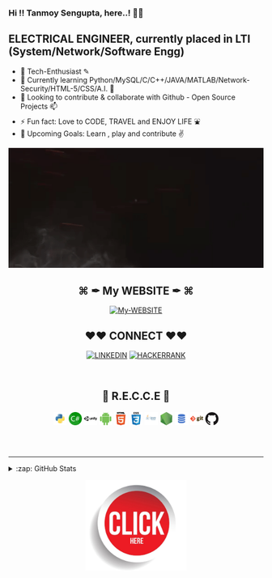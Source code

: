 ### Hi !! Tanmoy Sengupta, here..! 👋😄

## ELECTRICAL ENGINEER, currently placed in LTI (System/Network/Software Engg)



- 🔭 Tech-Enthusiast ✎
- 🌱 Currently learning Python/MySQL/C/C++/JAVA/MATLAB/Network-Security/HTML-5/CSS/A.I.  💬 
- 👯 Looking to contribute & collaborate with Github - Open Source Projects 📫
- ⚡ Fun fact: Love to CODE, TRAVEL and ENJOY LIFE ⛲
- 🥅 Upcoming Goals: Learn , play and contribute ✌


<p align="center">
 <img class="middle" src="https://github.com/TSG405/TSG405/blob/main/TSG.gif">
</p>


 
<h2 align="center">
 ⌘ ✒ My WEBSITE ✒ ⌘
</h2>


<p align="center">
<a href="https://tanmoy-sengupta.ueniweb.com/"><img class="middle" alt="My-WEBSITE" width="22px" src="https://cdn.jsdelivr.net/npm/simple-icons@3.13.0/icons/tesla.svg" /></a>
</p>




<h2 align="center">
  ❤❤ CONNECT ❤❤
</h2>


<p align="center">
  <a href="https://www.linkedin.com/in/tanmoy-sengupta-159953197/"><img class="middle" alt="LINKEDIN" width="22px" src="https://cdn.jsdelivr.net/npm/simple-icons@v3/icons/linkedin.svg" /></a>
  <a href="https://www.hackerrank.com/TSG405"><img class="middle" alt="HACKERRANK" width="22px" src="https://cdn.jsdelivr.net/npm/simple-icons@3.13.0/icons/hackerrank.svg" /></a>
</p>


<br />

<h2 align="center">
  🎯 R.E.C.C.E 🎯
</h2>

<p align="center">
  <img align="middle" alt="HTML5" width="26px" src="https://raw.githubusercontent.com/github/explore/80688e429a7d4ef2fca1e82350fe8e3517d3494d/topics/python/python.png" />
  <img align="middle" alt="HTML5" width="26px" src="https://raw.githubusercontent.com/github/explore/80688e429a7d4ef2fca1e82350fe8e3517d3494d/topics/csharp/csharp.png" />
  <img align="middle" alt="GitHub" width="26px" src="https://raw.githubusercontent.com/github/explore/80688e429a7d4ef2fca1e82350fe8e3517d3494d/topics/unity/unity.png" />
  <img align="middle" alt="HTML5" width="26px" src="https://raw.githubusercontent.com/github/explore/80688e429a7d4ef2fca1e82350fe8e3517d3494d/topics/android/android.png" />
  <img align="middle" alt="HTML5" width="26px" src="https://raw.githubusercontent.com/github/explore/80688e429a7d4ef2fca1e82350fe8e3517d3494d/topics/html/html.png" />
  <img align="middle" alt="CSS3" width="26px" src="https://raw.githubusercontent.com/github/explore/80688e429a7d4ef2fca1e82350fe8e3517d3494d/topics/css/css.png" />
  <img align="middle" alt="Node.js" width="26px" src="https://raw.githubusercontent.com/github/explore/80688e429a7d4ef2fca1e82350fe8e3517d3494d/topics/java/java.png" />
  <img align="middle" alt="Node.js" width="26px" src="https://raw.githubusercontent.com/github/explore/80688e429a7d4ef2fca1e82350fe8e3517d3494d/topics/nodejs/nodejs.png" />
  <img align="middle" alt="SQL" width="26px" src="https://raw.githubusercontent.com/github/explore/80688e429a7d4ef2fca1e82350fe8e3517d3494d/topics/sql/sql.png" />
  <img align="middle" alt="Git" width="26px" src="https://raw.githubusercontent.com/github/explore/80688e429a7d4ef2fca1e82350fe8e3517d3494d/topics/git/git.png" />
  <img align="middle" alt="GitHub" width="26px" src="https://raw.githubusercontent.com/github/explore/78df643247d429f6cc873026c0622819ad797942/topics/github/github.png" />
</p>

<br />
<br />


---

<details>
  <summary>:zap: GitHub Stats</summary>

<img align="left" alt="TSG405's GitHub Stats" src="https://github-readme-stats.vercel.app/api?username=TSG405&show_icons=true&hide_border=true" />

</details>



<p align="center">
 <a href="https://tsg405.github.io/"><img class="right" alt="CLICK-HERE" width="200px" src="https://github.com/TSG405/TSG405/blob/main/Button.jpg" /></a>
</p>
